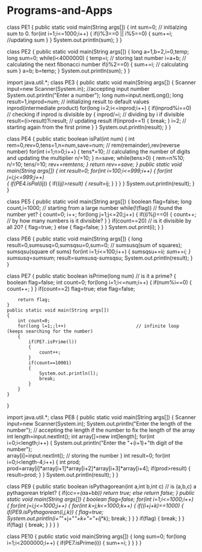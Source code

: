 Programs-and-Apps
=================

class PE1
{
    public static void main(String args[])
    {
        int sum=0;                          // initialzing sum to 0.
        for(int i=1;i<=1000;i++)
        {
            if(i%3==0 || i%5==0)
            {
                sum+=i;                    //updating sum
            }
        }
        System.out.println(sum);
    }
}


class PE2
{
    public static void main(String args[])
    {
        long a=1,b=2,i=0,temp;
        long sum=0;
        while(i<4000000)
        {
            temp=i;                                  // storing last number 
            i=a+b;                                   // calculating the next fibonacci number
            if(i%2==0)
            {
                sum+=i;                              // calculating sum
            }
            a=b;
            b=temp;
        }
        System.out.println(sum);
    }
}


import java.util.*;
class PE3
{
    public static void main(String args[])
    {
        Scanner input=new Scanner(System.in);               //accepting input number
        System.out.println("Enter a number");
        long num=input.nextLong();
        long result=1,inprod=num;                           // initializing result to default values inprod(intermediate product)
        for(long i=2;i<=inprod;i++)
        {
            if(inprod%i==0)                                 // checking if inprod is divisible by 
            {
                inprod/=i;                                  // dividing by i if divisible            
                result=(i>result)?i:result;                 // updating result
                if(inprod==1)
                {
                   break;
                } 
                i=2;                                        // starting again from the first prime
            }
        }
        System.out.println(result);
    }
}


class PE4
{
    public static boolean isPal(int num)
    {
        int rem=0,rev=0,tens=1,n=num,save=num;          // rem(remainder),rev(reverse number)
        for(int i=1;n>0;i++)
        {
            tens*=10;                                    // calculating the number of digits and updating the multiplier
            n/=10;
        }
        n=save;
        while(tens>0)
        {
            rem=n%10;
            n/=10;
            tens/=10;
            rev+=rem*tens;
        }
        return rev==save;
    }
    public static void main(String args[])
    {
        int result=0;
        for(int i=100;i<=999;i++)
        {
            for(int j=i;j<=999;j++)                     
            {
                if(PE4.isPal(i*j))
                {
                    if((i*j)>result)
                    {
                        result=i*j;
                    }
                }
            }
        }
        System.out.println(result);
    }
}


class PE5
{
    public static void main(String args[])
    {
        boolean flag=false;
        long count,i=1000;                      // starting from a large number
        while(!(flag))                          // found the number yet?
        {
            count=0;
            i++;
            for(long j=1;j<=20;j++)
            {
                if((i%j)==0)
                {
                    count++;                  //  by how many numbers is it divisible?
                }
            }
            if(count==20)                   // is it divisible by all 20?
            {
                flag=true;
            }
            else
            {
                flag=false;
            }
        }
        System.out.print(i);
    }
}



class PE6
{
    public static void main(String args[])
    {
        long result=0,sumsusq=0,sumsqsu=0,sum=0;                    // sumsusq(sum of squares); sumsqsu(square of sums)
        for(int i=1;i<=100;i++)
        {
            sumsqsu+=i*i;
            sum+=i;
        }
        sumsusq=sum*sum;
        result=sumsusq-sumsqsu;
        System.out.println(result);
    }
}



class PE7
{
    public static boolean isPrime(long num)             // is it a prime?
    {
        boolean flag=false;
        int count=0;
        for(long i=1;i<=num;i++)
        {
            if(num%i==0)
            {
                count++;
            }
        }
        if(count==2)
        flag=true;
        else 
        flag=false;
        
        return flag;
    }
    public static void main(String args[])
    {
        int count=0;
        for(long l=1;;l++)                          // infinite loop (keeps searching for the number)
        {
            if(PE7.isPrime(l))
            {
                count++;
            }
            if(count==10001)
            {
                System.out.println(l);
                break;
            }
        }
    }
}



import java.util.*;
class PE8
{
    public static void main(String args[])
    {
        Scanner input=new Scanner(System.in);
        System.out.println("Enter the length of the number");               // accepting the length if the number to fix the length of the array
        int length=input.nextInt();
        int array[]=new int[length];
        for(int i=0;i<length;i++)
        {
            System.out.println("Enter the "+(i+1)+"th digit of the number");          
            array[i]=input.nextInt();                                       // storing the number
        }
        int result=0;
        for(int i=0;i<length-4;i++)
        {
            int prod;
            prod=array[i]*array[i+1]*array[i+2]*array[i+3]*array[i+4];
            if(prod>result)
            {
                result=prod;
            }
        }
        System.out.println(result);
    }
}


class PE9
{
    public static boolean isPythagorean(int a,int b,int c)      // is (a,b,c) a pythagorean triplet?
    {
        if(c*c==(a*a+b*b))
        return true;
        else
        return false;
    }
    public static void main(String args[])
    {
        boolean flag=false;
        for(int i=1;i<=1000;i++)
        {
            for(int j=i;j<=1000;j++)
            {
                for(int k=j;k<=1000;k++)
                {
                    if((i+j+k)==1000)
                    {
                        if(PE9.isPythagorean(i,j,k))
                        {
                            flag=true;
                            System.out.println(i+"*"+j+"*"+k+"="+i*j*k);
                            break;
                        }
                    }
                }
                if(flag)
                {
                    break;
                }
            }
            if(flag)
            {
                break;
            }
        }
    }
}



class PE10
{
    public static void main(String args[])
    {
        long sum=0;
        for(long i=1;i<2000000;i++)
        {
            if(PE7.isPrime(i))
            {
                sum+=i;
            }
        }
    }
}

